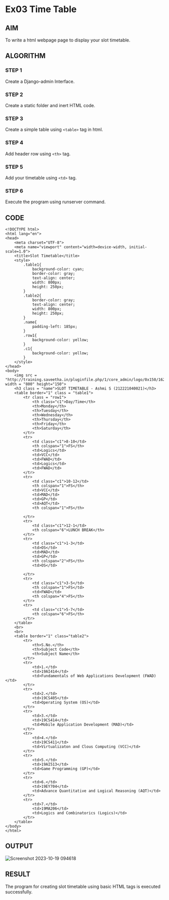 # Ex03 Time Table

## AIM
To write a html webpage page to display your slot timetable.


## ALGORITHM
### STEP 1
Create a Django-admin Interface.

### STEP 2
Create a static folder and inert HTML code.

### STEP 3
Create a simple table using ```<table>``` tag in html.

### STEP 4
Add header row using ```<th>``` tag.

### STEP 5
Add your timetable using ```<td>``` tag.

### STEP 6
Execute the program using runserver command.

## CODE
```
<!DOCTYPE html>
<html lang="en">
<head>
    <meta charset="UTF-8">
    <meta name="viewport" content="width=device-width, initial-scale=1.0">
    <title>Slot Timetable</title>
    <style>
        .table1{
            background-color: cyan;
            border-color: gray;
            text-align: center;
            width: 800px;
            height: 250px;
        }
        .table2{
            border-color: gray;
            text-align: center;
            width: 800px;
            height: 250px; 
        }
        .name{
            padding-left: 185px;
        }
        .row1{
            background-color: yellow;
        }
        .c1{
            background-color: yellow;
        }
    </style>
</head>
<body>
    <img src = "http://training.saveetha.in/pluginfile.php/1/core_admin/logo/0x150/1623542614/logo_1.png" width = "800" height="150">
    <h3 class = "name">SLOT TIMETABLE - Ashmi S (212221040021)</h3>
    <table border="1" class = "table1">
        <tr class = "row1">
            <th class="c1">Day/Time</th>
            <th>Monday</th>
            <th>Tuesday</th>
            <th>Wednesday</th>
            <th>Thursday</th>
            <th>Friday</th>
            <th>Saturday</th>
        </tr>
        <tr>
            <td class="c1">8-10</td>
            <th colspan="1">FS</th>
            <td>Logics</td>
            <td>VCC</td>
            <td>FWAD</td>
            <td>Logics</td>
            <td>FWAD</td>
        </tr>
        <tr>
            <td class="c1">10-12</td>
            <th colspan="1">FS</th>
            <td>VCC</td>
            <td>MAD</td>
            <td>GP</td>
            <td>AQT</td>
            <th colspan="1">FS</th>
            
        </tr>
        <tr>
            <td class="c1">12-1</td>
            <th colspan="6">LUNCH BREAK</th>
        </tr>
        <tr>
            <td class="c1">1-3</td>
            <td>OS</td>
            <td>MAD</td>
            <td>GP</td>
            <th colspan="2">FS</th>
            <td>OS</td>
            
        </tr>
        <tr>
            <td class="c1">3-5</td>
            <th colspan="1">FS</td>
            <td>FWAD</td>
            <th colspan="4">FS</th> 
        </tr>
        <tr>
            <td class="c1">5-7</td>
            <th colspan="6">FS</th>
        </tr>
    </table>
    <br>
    <br>
    <table border="1" class="table2">
        <tr>
            <th>S.No.</th>
            <th>Subject Code</th>
            <th>Subject Name</th>
        </tr>
        <tr>
            <td>1.</td>
            <td>19AI414</td>
            <td>Fundamentals of Web Applications Development (FWAD)</td>
        </tr>
        <tr>
            <td>2.</td>
            <td>19CS405</td>
            <td>Operating System (OS)</td>
        </tr>
        <tr>
            <td>3.</td>
            <td>19CS414</td>
            <td>Mobile Application Development (MAD)</td>
        </tr>
        <tr>
            <td>4.</td>
            <td>19CS411</td>
            <td>Virtualizaton and Clous Computing (VCC)</td>
        </tr>
        <tr>
            <td>5.</td>
            <td>19AI513</td>
            <td>Game Programming (GP)</td>
        </tr>
        <tr>
            <td>6.</td>
            <td>19EY704</td>
            <td>Advance Quantitative and Logical Reasoning (AQT)</td>
        </tr>
        <tr>
            <td>7.</td>
            <td>19MA206</td>
            <td>Logics and Combinatorics (Logics)</td>
        </tr>
    </table>
</body>
</html>
```

## OUTPUT
![Screenshot 2023-10-19 094618](https://github.com/selvasachein/slot/assets/103128410/8d659714-24d7-496d-93a0-6839cb4dc7a0)


## RESULT
The program for creating slot timetable using basic HTML tags is executed successfully.
